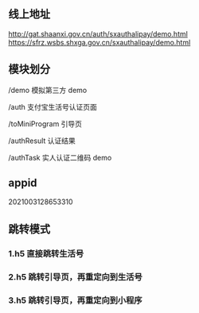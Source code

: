 ## 线上地址

http://gat.shaanxi.gov.cn/auth/sxauthalipay/demo.html
https://sfrz.wsbs.shxga.gov.cn/sxauthalipay/demo.html

## 模块划分

/demo 模拟第三方 demo

/auth 支付宝生活号认证页面

/toMiniProgram 引导页

/authResult 认证结果

/authTask 实人认证二维码 demo

## appid

2021003128653310

## 跳转模式

### 1.h5 直接跳转生活号

### 2.h5 跳转引导页，再重定向到生活号

### 3.h5 跳转引导页，再重定向到小程序

